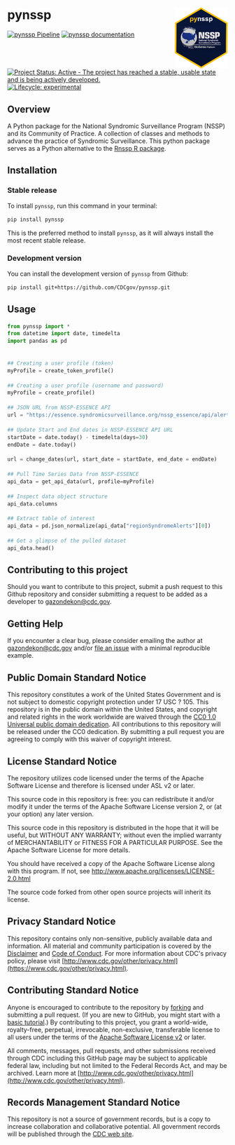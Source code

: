 # pynssp <a href='https://cdcgov.github.io/pynssp'><img src='docs/_static/logo.png' align="right" height="139" /></a>

<!-- badges: start -->
[![pynssp Pipeline](https://github.com/cdcent/pynssp/actions/workflows/check-standard.yaml/badge.svg)](https://github.com/cdcent/pynssp/actions/workflows/check-standard.yaml)
[![pynssp documentation](https://github.com/CDCgov/pynssp/actions/workflows/gh-pages.yaml/badge.svg)](https://github.com/CDCgov/pynssp/actions/workflows/gh-pages.yaml)
[![Project Status: Active - The project has reached a stable, usable
state and is being actively
developed.](https://www.repostatus.org/badges/latest/active.svg)](https://github.com/CDCgov/pynssp)
[![Lifecycle: experimental](https://img.shields.io/badge/lifecycle-stable-brightgreen.svg)](https://lifecycle.r-lib.org/articles/stages.html#stable)
<!-- badges: end -->

## Overview
A Python package for the National Syndromic Surveillance Program (NSSP) and its Community of Practice. A collection of classes and methods to advance the practice of Syndromic Surveillance. This python package serves as a Python alternative to the [Rnssp R package](https://github.com/CDCgov/Rnssp/).

## Installation

### Stable release

To install `pynssp`, run this command in your terminal:

```sh
pip install pynssp
```

This is the preferred method to install `pynssp`, as it will always install the most recent stable release.

### Development version

You can install the development version of `pynssp` from Github:

```sh
pip install git+https://github.com/CDCgov/pynssp.git
```

## Usage
```python
from pynssp import *
from datetime import date, timedelta
import pandas as pd


## Creating a user profile (token)
myProfile = create_token_profile()

## Creating a user profile (username and password)
myProfile = create_profile()

## JSON URL from NSSP-ESSENCE API
url = "https://essence.syndromicsurveillance.org/nssp_essence/api/alerts/regionSyndromeAlerts?end_date=31Jan2021&start_date=29Jan2021"

## Update Start and End dates in NSSP-ESSENCE API URL
startDate = date.today() - timedelta(days=30)
endDate = date.today()

url = change_dates(url, start_date = startDate, end_date = endDate)

## Pull Time Series Data from NSSP-ESSENCE
api_data = get_api_data(url, profile=myProfile)

## Inspect data object structure
api_data.columns

## Extract table of interest
api_data = pd.json_normalize(api_data["regionSyndromeAlerts"][0])

## Get a glimpse of the pulled dataset
api_data.head()
```

## Contributing to this project
Should you want to contribute to this project, submit a push request to this Github repository and consider submitting a request to be added as a developer to gazondekon@cdc.gov.

## Getting Help
If you encounter a clear bug, please consider emailing the author at gazondekon@cdc.gov and/or [file an issue](https://github.com/CDCgov/pynssp/issues) with a minimal reproducible example.

## Public Domain Standard Notice
This repository constitutes a work of the United States Government and is not
subject to domestic copyright protection under 17 USC ? 105. This repository is in
the public domain within the United States, and copyright and related rights in
the work worldwide are waived through the [CC0 1.0 Universal public domain dedication](https://creativecommons.org/publicdomain/zero/1.0/).
All contributions to this repository will be released under the CC0 dedication. By
submitting a pull request you are agreeing to comply with this waiver of
copyright interest.

## License Standard Notice
The repository utilizes code licensed under the terms of the Apache Software
License and therefore is licensed under ASL v2 or later.

This source code in this repository is free: you can redistribute it and/or modify it under
the terms of the Apache Software License version 2, or (at your option) any
later version.

This source code in this repository is distributed in the hope that it will be useful, but WITHOUT ANY
WARRANTY; without even the implied warranty of MERCHANTABILITY or FITNESS FOR A
PARTICULAR PURPOSE. See the Apache Software License for more details.

You should have received a copy of the Apache Software License along with this
program. If not, see http://www.apache.org/licenses/LICENSE-2.0.html

The source code forked from other open source projects will inherit its license.

## Privacy Standard Notice
This repository contains only non-sensitive, publicly available data and
information. All material and community participation is covered by the
[Disclaimer](https://github.com/CDCgov/template/blob/master/DISCLAIMER.md)
and [Code of Conduct](https://github.com/CDCgov/template/blob/master/code-of-conduct.md).
For more information about CDC's privacy policy, please visit [http://www.cdc.gov/other/privacy.html](https://www.cdc.gov/other/privacy.html).

## Contributing Standard Notice
Anyone is encouraged to contribute to the repository by [forking](https://help.github.com/articles/fork-a-repo)
and submitting a pull request. (If you are new to GitHub, you might start with a
[basic tutorial](https://help.github.com/articles/set-up-git).) By contributing
to this project, you grant a world-wide, royalty-free, perpetual, irrevocable,
non-exclusive, transferable license to all users under the terms of the
[Apache Software License v2](http://www.apache.org/licenses/LICENSE-2.0.html) or
later.

All comments, messages, pull requests, and other submissions received through
CDC including this GitHub page may be subject to applicable federal law, including but not limited to the Federal Records Act, and may be archived. Learn more at [http://www.cdc.gov/other/privacy.html](http://www.cdc.gov/other/privacy.html).

## Records Management Standard Notice
This repository is not a source of government records, but is a copy to increase
collaboration and collaborative potential. All government records will be
published through the [CDC web site](http://www.cdc.gov).
